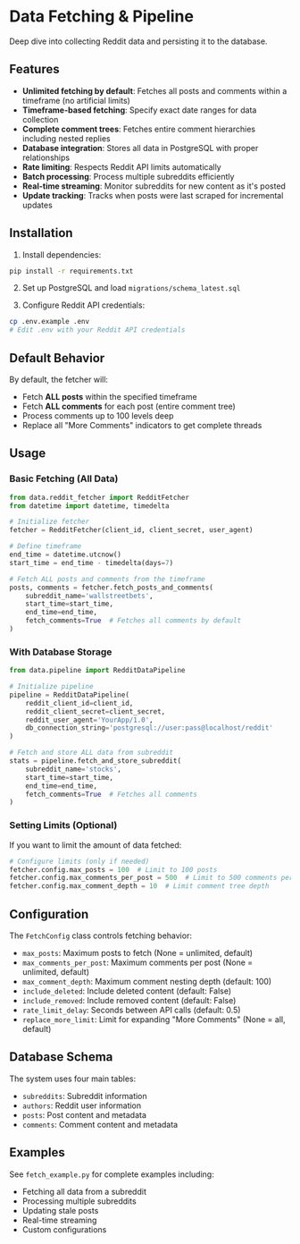 # Data Fetching & Pipeline

Deep dive into collecting Reddit data and persisting it to the database.

## Features

- **Unlimited fetching by default**: Fetches all posts and comments within a timeframe (no artificial limits)
- **Timeframe-based fetching**: Specify exact date ranges for data collection
- **Complete comment trees**: Fetches entire comment hierarchies including nested replies
- **Database integration**: Stores all data in PostgreSQL with proper relationships
- **Rate limiting**: Respects Reddit API limits automatically
- **Batch processing**: Process multiple subreddits efficiently
- **Real-time streaming**: Monitor subreddits for new content as it's posted
- **Update tracking**: Tracks when posts were last scraped for incremental updates

## Installation

1. Install dependencies:
```bash
pip install -r requirements.txt
```

2. Set up PostgreSQL and load `migrations/schema_latest.sql`

3. Configure Reddit API credentials:
```bash
cp .env.example .env
# Edit .env with your Reddit API credentials
```

## Default Behavior

By default, the fetcher will:
- Fetch **ALL posts** within the specified timeframe
- Fetch **ALL comments** for each post (entire comment tree)
- Process comments up to 100 levels deep
- Replace all "More Comments" indicators to get complete threads

## Usage

### Basic Fetching (All Data)

```python
from data.reddit_fetcher import RedditFetcher
from datetime import datetime, timedelta

# Initialize fetcher
fetcher = RedditFetcher(client_id, client_secret, user_agent)

# Define timeframe
end_time = datetime.utcnow()
start_time = end_time - timedelta(days=7)

# Fetch ALL posts and comments from the timeframe
posts, comments = fetcher.fetch_posts_and_comments(
    subreddit_name='wallstreetbets',
    start_time=start_time,
    end_time=end_time,
    fetch_comments=True  # Fetches all comments by default
)
```

### With Database Storage

```python
from data.pipeline import RedditDataPipeline

# Initialize pipeline
pipeline = RedditDataPipeline(
    reddit_client_id=client_id,
    reddit_client_secret=client_secret,
    reddit_user_agent='YourApp/1.0',
    db_connection_string='postgresql://user:pass@localhost/reddit'
)

# Fetch and store ALL data from subreddit
stats = pipeline.fetch_and_store_subreddit(
    subreddit_name='stocks',
    start_time=start_time,
    end_time=end_time,
    fetch_comments=True  # Fetches all comments
)
```

### Setting Limits (Optional)

If you want to limit the amount of data fetched:

```python
# Configure limits (only if needed)
fetcher.config.max_posts = 100  # Limit to 100 posts
fetcher.config.max_comments_per_post = 500  # Limit to 500 comments per post
fetcher.config.max_comment_depth = 10  # Limit comment tree depth
```

## Configuration

The `FetchConfig` class controls fetching behavior:

- `max_posts`: Maximum posts to fetch (None = unlimited, default)
- `max_comments_per_post`: Maximum comments per post (None = unlimited, default)
- `max_comment_depth`: Maximum comment nesting depth (default: 100)
- `include_deleted`: Include deleted content (default: False)
- `include_removed`: Include removed content (default: False)
- `rate_limit_delay`: Seconds between API calls (default: 0.5)
- `replace_more_limit`: Limit for expanding "More Comments" (None = all, default)

## Database Schema

The system uses four main tables:
- `subreddits`: Subreddit information
- `authors`: Reddit user information
- `posts`: Post content and metadata
- `comments`: Comment content and metadata

## Examples

See `fetch_example.py` for complete examples including:
- Fetching all data from a subreddit
- Processing multiple subreddits
- Updating stale posts
- Real-time streaming
- Custom configurations
